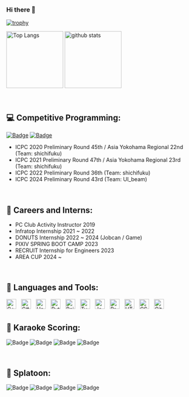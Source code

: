 ### Hi there 👋

[![trophy](https://github-profile-trophy.vercel.app/?username=nope0124)](https://github.com/ryo-ma/github-profile-trophy)
<p align="left"> 
  <img alt="Top Langs" height="150px" src="https://github-readme-stats.vercel.app/api/top-langs/?username=nope0124&layout=compact&count_private=true&show_icons=true&show_icons=true" />
  <img alt="github stats" height="150px" src="https://github-readme-stats.vercel.app/api?username=nope0124&count_private=true&show_icons=true&show_icons=true" />
</p>



<br/>

## :computer: Competitive Programming:
[![Badge](https://cp-logo.vercel.app/atcoder/nope124)](https://atcoder.jp/users/nope124)
[![Badge](https://cp-logo.vercel.app/codeforces/nope124)](https://codeforces.com/profile/nope124)
- ICPC 2020 Preliminary Round 45th / Asia Yokohama Regional 22nd (Team: shichifuku)
- ICPC 2021 Preliminary Round 47th / Asia Yokohama Regional 23rd (Team: shichifuku)
- ICPC 2022 Preliminary Round 36th (Team: shichifuku)
- ICPC 2024 Preliminary Round 43rd (Team: UI_beam)
<br/>

## :necktie: Careers and Interns:
- PC Club Activity Instructor 2019
- Infratop Internship 2021 ~ 2022
- DONUTS Internship 2022 ~ 2024 (Jobcan / Game)
- PIXIV SPRING BOOT CAMP 2023
- RECRUIT Internship for Engineers 2023
- AREA CUP 2024 ~
<br/>

## :wrench: Languages and Tools:
<p>
  <img align="left" alt="C++" width="26px" src="https://cdn.jsdelivr.net/gh/devicons/devicon/icons/cplusplus/cplusplus-original.svg" style="padding-right:10px;" />
  <img align="left" alt="C#" width="26px" src="https://cdn.jsdelivr.net/gh/devicons/devicon/icons/csharp/csharp-original.svg" style="padding-right:10px;" />
  <img align="left" alt="Unity" width="26px" src="https://cdn.jsdelivr.net/gh/devicons/devicon/icons/unity/unity-original.svg" style="padding-right:10px;" />
  <img align="left" alt="Python" width="26px" src="https://cdn.jsdelivr.net/gh/devicons/devicon/icons/python/python-original.svg" style="padding-right:10px;" />
  <img align="left" alt="Rails" width="26px" src="https://cdn.jsdelivr.net/gh/devicons/devicon/icons/rails/rails-plain-wordmark.svg" style="padding-right:10px;" />
  <img align="left" alt="TypeScript" width="26px" src="https://cdn.jsdelivr.net/gh/devicons/devicon/icons/typescript/typescript-original.svg" style="padding-right:10px;" />
  <img align="left" alt="JavaScript" width="26px" src="https://cdn.jsdelivr.net/gh/devicons/devicon/icons/javascript/javascript-original.svg" style="padding-right:10px;" />
  <img align="left" alt="Processing" width="26px" src="https://cdn.jsdelivr.net/gh/devicons/devicon/icons/processing/processing-original.svg" style="padding-right:10px;" />
  <img align="left" alt="HTML5" width="26px" src="https://cdn.jsdelivr.net/gh/devicons/devicon/icons/html5/html5-original.svg" style="padding-right:10px;" />
  <img align="left" alt="CSS3" width="26px" src="https://cdn.jsdelivr.net/gh/devicons/devicon/icons/css3/css3-original.svg" style="padding-right:10px;" />
  <img align="left" alt="Git" width="26px" src="https://cdn.jsdelivr.net/gh/devicons/devicon/icons/git/git-original.svg" style="padding-right:10px;" />
</p>
<br />
<br />

## 🎤 Karaoke Scoring:
![Badge](https://karaoke-badge.vercel.app/clubdam-dx-g/nope0421/rawPoint/countRawOver99)
![Badge](https://karaoke-badge.vercel.app/clubdam-dx-g/nope0421/rawPoint/countRaw100)
![Badge](https://karaoke-badge.vercel.app/clubdam-dx-g/nope0421/chartTotal/countChart490)
![Badge](https://karaoke-badge.vercel.app/clubdam-dx-g/nope0421/chartTotal/countChart495)

<br />

## 🦑 Splatoon:
![Badge](https://xp-badge.vercel.app/kiu124/splat_zones)
![Badge](https://xp-badge.vercel.app/kiu124/tower_control)
![Badge](https://xp-badge.vercel.app/kiu124/rainmaker)
![Badge](https://xp-badge.vercel.app/kiu124/clam_blitz)
